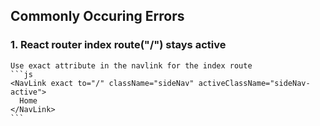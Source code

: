 ## Commonly Occuring Errors

### 1. React router index route("/") stays active

    Use exact attribute in the navlink for the index route
    ```js
    <NavLink exact to="/" className="sideNav" activeClassName="sideNav-active">
      Home
    </NavLink>
    ```
